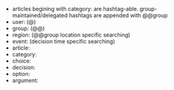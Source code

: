 - articles begining with category: are hashtag-able. group-maintained/delegated hashtags are appended with @@group
- user: (@)
- group: (@@)
- region: (@@group location specific searching)
- event: (decision time specific searching)
- article:
- category:
- choice:
- decision:
- option:
- argument:
